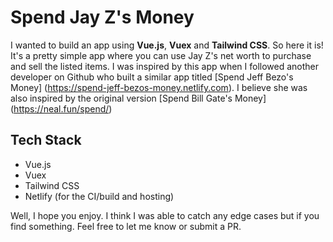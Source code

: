 # Spend Jay Z's Money 

I wanted to build an app using **Vue.js**, **Vuex** and **Tailwind CSS**. So here it is! It's a pretty simple app where you can use Jay Z's net worth to purchase and sell the listed items. I was inspired by this app when I followed another developer on Github who built a similar app titled [Spend Jeff Bezo's Money] (https://spend-jeff-bezos-money.netlify.com). I believe she was also inspired by the original version [Spend Bill Gate's Money] (https://neal.fun/spend/)

## Tech Stack
* Vue.js
* Vuex
* Tailwind CSS
* Netlify (for the CI/build and hosting)


Well, I hope you enjoy. I think I was able to catch any edge cases but if you find something. Feel free to let me know or submit a PR. 
